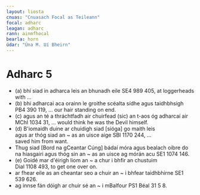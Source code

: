 ```yaml
---
layout: liosta
cnuas: "Cnuasach Focal as Teileann"
focal: adharc
leagan: adharc
rann: ainmfhocal
bearla: horn
údar: "Úna M. Uí Bheirn"
---
```


# Adharc 5

* (a) bhí siad in adharca leis an bhunadh eile SE4 989 405,
at loggerheads with ...
* (b) bhi adharcai aca orainn le groithe scéalta sídhe agus
taidhbhsigh PB4 390 119, ... our hair standing on end.
* (c) agus an té a thráchtfadh air chuirfead (sic) an t-aos óg
adharcaí air MChl 1034 31, ... would think he was the Devil                                  himself.                                                  
* (d) B'iomaidh duine ar chuidigh siad [sióga] go maith leis                                 
agus ar thóg siad an ~ as an uisce aige SBl 1170 244, ...                                  
saved him from want.
* Thug siad [Bord na gCeantar Cúng] bádaí móra agus bealach oibre
do na hiasgairi agus thóg sin an ~ as an uisce ag mórán acu  SE1 1074 146.                                                    
* (e) Goidé mar d'éirigh liom an ~ a chur i bhfir an chustuim                                
Dial 1108 493, to get one over on.
* ar fhear eile as an cheantar seo a chuir an ~ i bhfear taidhbhirne
SE1 539 626.
* ag innse fán dóigh ar chuir sé an ~ i mBalfour PS1 Béal 31 5 8.  
